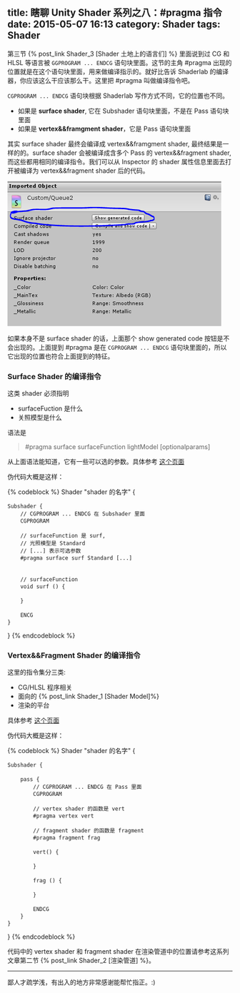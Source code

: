 title: 瞎聊 Unity Shader 系列之八：#pragma 指令
date: 2015-05-07 16:13
category: Shader
tags: Shader
---

第三节 {% post_link Shader_3 [Shader 土地上的语言们] %} 里面说到过 CG 和 HLSL 等语言被 `GGPROGRAM ... ENDCG` 语句块里面。这节的主角 #pragma 出现的位置就是在这个语句块里面，用来做编译指示的。就好比告诉
 Shaderlab 的编译器，你应该这么干应该那么干。这里把 #pragma 叫做编译指令吧。

`CGPROGRAM ... ENDCG` 语句块根据 Shaderlab 写作方式不同，它的位置也不同。

- 如果是 **surface shader**, 它在 Subshader 语句块里面，不是在 Pass 语句块里面
- 如果是 **vertex&&framgment shader**，它是 Pass 语句块里面

其实 surface shader 最终会编译成 vertex&&framgment shader, 最终结果是一样的的。surface shader 会被编译成含多个 Pass 的 vertex&&fragment shader, 而这些都用相同的编译指令。我们可以从 Inspector 的 shader
属性信息里面去打开被编译为 vertex&&fragment shader 后的代码。

![surface shader](/images/Shader/8/surfaceshader.png)

如果本身不是 surface shader 的话，上面那个 show generated code 按钮是不会出现的。上面提到 #pragma 是在 `CGPROGRAM ... ENDCG` 语句块里面的，所以它出现的位置也符合上面提到的特征。

### Surface Shader 的编译指令

这类 shader 必须指明

- surfaceFuction 是什么
- 关照模型是什么

语法是

>   #pragma surface surfaceFunction lightModel [optionalparams]


从上面语法能知道，它有一些可以选的参数。具体参考 [这个页面](http://docs.unity3d.com/Manual/SL-SurfaceShaders.html)

伪代码大概是这样：

{% codeblock %}
Shader "shader 的名字" {

    Subshader {
        // CGPROGRAM ... ENDCG 在 Subshader 里面
        CGPROGRAM

        // surfaceFunction 是 surf,
        // 光照模型是 Standard
        // [...] 表示可选参数
        #pragma surface surf Standard [...]


        // surfaceFunction
        void surf () {

        }

        ENCG
    }
}
{% endcodeblock %}

### Vertex&&Fragment Shader 的编译指令

这里的指令集分三类:

- CG/HLSL 程序相关
- 面向的 {% post_link Shader_1 [Shader Model]%}
- 渲染的平台

具体参考 [这个页面](http://docs.unity3d.com/Manual/SL-ShaderPrograms.html)

伪代码大概是这样：

{% codeblock %}
Shader "shader 的名字" {

    Subshader {

        pass {
            // CGPROGRAM ... ENDCG 在 Pass 里面
            CGPROGRAM

            // vertex shader 的函数是 vert
            #pragma vertex vert

            // fragment shader 的函数是 fragment
            #pragma fragment frag

            vert() {

            }

            frag () {

            }

            ENDCG
        }
    }
}
{% endcodeblock %}

代码中的 vertex shader 和 fragment shader 在渲染管道中的位置请参考这系列文章第二节 {% post_link Shader_2 [渲染管道] %}。

<hr>
鄙人才疏学浅，有出入的地方非常感谢能帮忙指正。:)